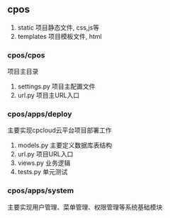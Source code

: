 ## cpos
1. static 项目静态文件, css,js等
2. templates 项目模板文件, html

### cpos/cpos
项目主目录
1. settings.py 项目主配置文件 
2. url.py 项目主URL入口

### cpos/apps/deploy
主要实现cpcloud云平台项目部署工作
1. models.py 主要定义数据库表结构
2. url.py 项目URL入口
3. views.py 业务逻辑
4. tests.py 单元测试

### cpos/apps/system
主要实现用户管理、菜单管理、权限管理等系统基础模块